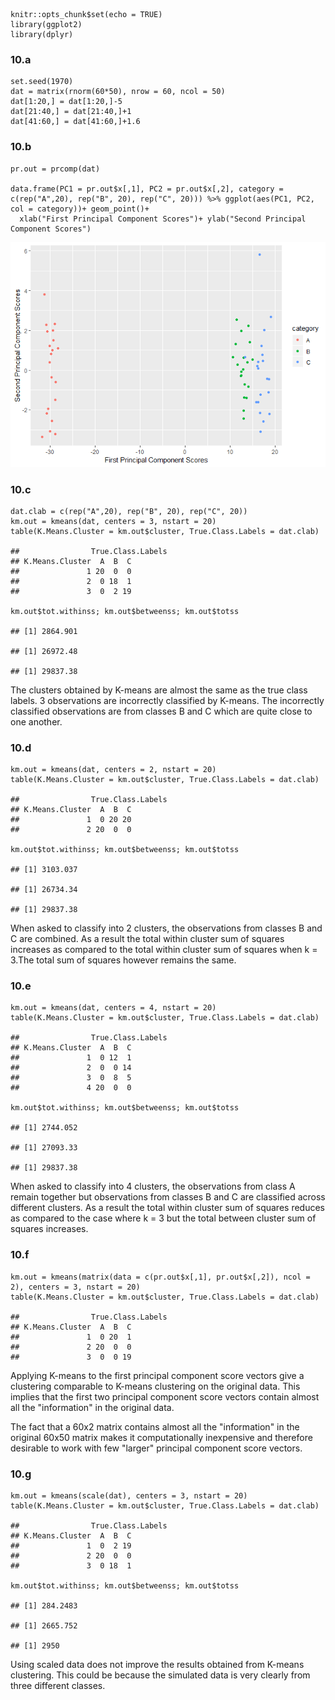     knitr::opts_chunk$set(echo = TRUE)
    library(ggplot2)
    library(dplyr)

### 10.a

    set.seed(1970)
    dat = matrix(rnorm(60*50), nrow = 60, ncol = 50)
    dat[1:20,] = dat[1:20,]-5
    dat[21:40,] = dat[21:40,]+1
    dat[41:60,] = dat[41:60,]+1.6

### 10.b

    pr.out = prcomp(dat)

    data.frame(PC1 = pr.out$x[,1], PC2 = pr.out$x[,2], category = c(rep("A",20), rep("B", 20), rep("C", 20))) %>% ggplot(aes(PC1, PC2, col = category))+ geom_point()+ 
      xlab("First Principal Component Scores")+ ylab("Second Principal Component Scores")

![](Q10-Solution_files/figure-markdown_strict/10-b-1.png)

### 10.c

    dat.clab = c(rep("A",20), rep("B", 20), rep("C", 20))
    km.out = kmeans(dat, centers = 3, nstart = 20)
    table(K.Means.Cluster = km.out$cluster, True.Class.Labels = dat.clab)

    ##                True.Class.Labels
    ## K.Means.Cluster  A  B  C
    ##               1 20  0  0
    ##               2  0 18  1
    ##               3  0  2 19

    km.out$tot.withinss; km.out$betweenss; km.out$totss

    ## [1] 2864.901

    ## [1] 26972.48

    ## [1] 29837.38

The clusters obtained by K-means are almost the same as the true class
labels. 3 observations are incorrectly classified by K-means. The
incorrectly classified observations are from classes B and C which are
quite close to one another.

### 10.d

    km.out = kmeans(dat, centers = 2, nstart = 20)
    table(K.Means.Cluster = km.out$cluster, True.Class.Labels = dat.clab)

    ##                True.Class.Labels
    ## K.Means.Cluster  A  B  C
    ##               1  0 20 20
    ##               2 20  0  0

    km.out$tot.withinss; km.out$betweenss; km.out$totss

    ## [1] 3103.037

    ## [1] 26734.34

    ## [1] 29837.38

When asked to classify into 2 clusters, the observations from classes B
and C are combined. As a result the total within cluster sum of squares
increases as compared to the total within cluster sum of squares when k
= 3.The total sum of squares however remains the same.

### 10.e

    km.out = kmeans(dat, centers = 4, nstart = 20)
    table(K.Means.Cluster = km.out$cluster, True.Class.Labels = dat.clab)

    ##                True.Class.Labels
    ## K.Means.Cluster  A  B  C
    ##               1  0 12  1
    ##               2  0  0 14
    ##               3  0  8  5
    ##               4 20  0  0

    km.out$tot.withinss; km.out$betweenss; km.out$totss

    ## [1] 2744.052

    ## [1] 27093.33

    ## [1] 29837.38

When asked to classify into 4 clusters, the observations from class A
remain together but observations from classes B and C are classified
across different clusters. As a result the total within cluster sum of
squares reduces as compared to the case where k = 3 but the total
between cluster sum of squares increases.

### 10.f

    km.out = kmeans(matrix(data = c(pr.out$x[,1], pr.out$x[,2]), ncol = 2), centers = 3, nstart = 20)
    table(K.Means.Cluster = km.out$cluster, True.Class.Labels = dat.clab)

    ##                True.Class.Labels
    ## K.Means.Cluster  A  B  C
    ##               1  0 20  1
    ##               2 20  0  0
    ##               3  0  0 19

Applying K-means to the first principal component score vectors give a
clustering comparable to K-means clustering on the original data. This
implies that the first two principal component score vectors contain
almost all the "information" in the original data.

The fact that a 60x2 matrix contains almost all the "information" in the
original 60x50 matrix makes it computationally inexpensive and therefore
desirable to work with few "larger" principal component score vectors.

### 10.g

    km.out = kmeans(scale(dat), centers = 3, nstart = 20)
    table(K.Means.Cluster = km.out$cluster, True.Class.Labels = dat.clab)

    ##                True.Class.Labels
    ## K.Means.Cluster  A  B  C
    ##               1  0  2 19
    ##               2 20  0  0
    ##               3  0 18  1

    km.out$tot.withinss; km.out$betweenss; km.out$totss

    ## [1] 284.2483

    ## [1] 2665.752

    ## [1] 2950

Using scaled data does not improve the results obtained from K-means
clustering. This could be because the simulated data is very clearly
from three different classes.
